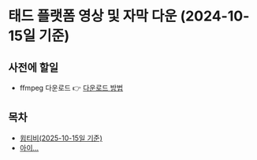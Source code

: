 # 태드 플랫폼 영상 및 자막 다운 (2024-10-15일 기준)
## 사전에 할일
- ffmpeg 다운로드 👉️ [다운로드 방법](https://github.com/bambi0714/my/tree/main/doc/ffmpeg)

## 목차
- [윕티비(2025-10-15일 기준)](https://github.com/bambi0714/my/tree/main/doc/w)
- [아이...](https://github.com/bambi0714/my/tree/main/doc/iy)
